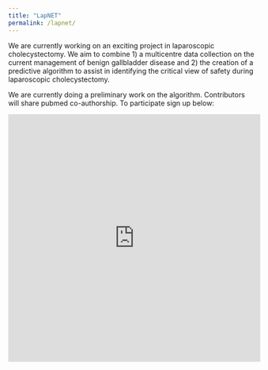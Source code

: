 ```yaml
---
title: "LapNET"
permalink: /lapnet/
---
```


We are currently working on an exciting project in laparoscopic cholecystectomy. We aim to combine 1) a multicentre data collection on the current management of benign gallbladder disease and 2) the creation of a predictive algorithm to assist in identifying the critical view of safety during laparoscopic cholecystectomy.

We are currently doing a preliminary work on the algorithm. Contributors will share pubmed co-authorship. To participate sign up below:

<iframe src="https://docs.google.com/forms/d/e/1FAIpQLSccidrcj1QHuRFvW_xykvVXV7xbbDX3HPWn2J4P2aXpZ_miLQ/viewform?embedded=true" width="510" height="500" frameborder="0" marginheight="0" marginwidth="0">A carregar...</iframe>
